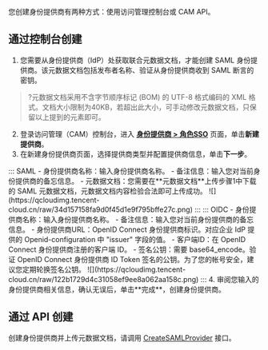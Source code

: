 
您创建身份提供商有两种方式：使用访问管理控制台或 CAM API。

## 通过控制台创建

1. 您需要从身份提供商（IdP）处获取联合元数据文档，才能创建 SAML 身份提供商。该元数据文档包括发布者名称、验证从身份提供商收到 SAML 断言的密钥。
>?元数据文档采用不含字节顺序标记 (BOM) 的 UTF-8 格式编码的 XML 格式。文档大小限制为40KB，若超出此大小，可手动修改元数据文档，只保留以上提到的元素即可。
>
2. 登录访问管理（CAM）控制台，进入 [**身份提供商 > 角色SSO**](https://console.cloud.tencent.com/cam/idp) 页面，单击**新建提供商**。
3. 在新建身份提供商页面，选择提供商类型并配置提供商信息，单击**下一步**。
<dx-tabs>
::: SAML
- 身份提供商名称：输入身份提供商名称。
- 备注信息：输入您对当前身份提供商的备忘信息。
- 元数据文档：您需要在**元数据文档**上传步骤1中下载的 SAML 元数据文档，元数据文档内容检验合法即可上传成功。
![](https://qcloudimg.tencent-cloud.cn/raw/34d157158fa9d0f45d1e9f795bffe27c.png)
:::
::: OIDC
- 身份提供商名称：输入身份提供商名称。
- 备注信息：输入您对当前身份提供商的备忘信息。
- 身份提供商URL：OpenID Connect 身份提供商标识。对应企业 IdP 提供的 Openid-configuration 中 "issuer" 字段的值。
- 客户端ID：在 OpenID Connect 身份提供商注册的客户端 ID。
- 签名公钥：需要 base64_encode。验证 OpenID Connect 身份提供商 ID Token 签名的公钥。为了您的帐号安全，建议您定期轮换签名公钥。
![](https://qcloudimg.tencent-cloud.cn/raw/122b1729d4c31058ef9ee8a062aa158c.png)
:::
</dx-tabs>
4. 审阅您输入的身份提供商相关信息，确认无误后，单击**完成**，创建身份提供商。

## 通过 API 创建

创建身份提供商并上传元数据文档，请调用 [CreateSAMLProvider](https://cloud.tencent.com/document/product/598/34567) 接口。
